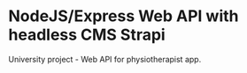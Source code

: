 # NodeJS/Express Web API with headless CMS Strapi

University project - Web API for physiotherapist app.
